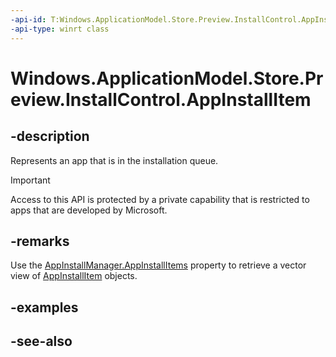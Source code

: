 ----api-id: T:Windows.ApplicationModel.Store.Preview.InstallControl.AppInstallItem
-api-type: winrt class
---<!-- Class syntax.public class AppInstallItem : Windows.ApplicationModel.Store.Preview.InstallControl.IAppInstallItem, Windows.ApplicationModel.Store.Preview.InstallControl.IAppInstallItem2--># Windows.ApplicationModel.Store.Preview.InstallControl.AppInstallItem## -descriptionRepresents an app that is in the installation queue.> [!IMPORTANT]> Access to this API is protected by a private capability that is restricted to apps that are developed by Microsoft.## -remarksUse the [AppInstallManager.AppInstallItems](appinstallmanager_appinstallitems.md) property to retrieve a vector view of [AppInstallItem](appinstallitem.md) objects.## -examples## -see-also
